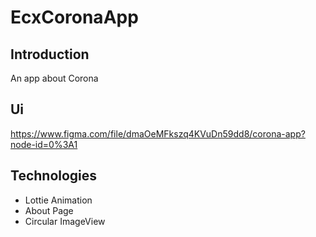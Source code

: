 # EcxCoronaApp

## **Introduction** 
An app about Corona

## **Ui** 
https://www.figma.com/file/dmaOeMFkszq4KVuDn59dd8/corona-app?node-id=0%3A1

## **Technologies**
- Lottie Animation
- About Page
- Circular ImageView
